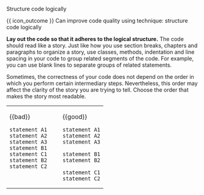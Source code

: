 <span id="title">Structure code logically</span>

<span id="prereqs"></span>

<span id="outcomes">{{ icon_outcome }} Can improve code quality using technique: structure code logically </span>

<div id="body">

**Lay out the code so that it adheres to the logical structure.** The code should read like a story. Just like how you use section breaks, chapters and paragraphs to organize a story, use classes, methods, indentation and line spacing in your code to group related segments of the code.  For example, you can use blank lines to separate groups of related statements.

Sometimes, the correctness of your code does not depend on the order in which you perform certain intermediary steps. Nevertheless, this order may affect the clarity of the story you are trying to tell. Choose the order that makes the story most readable.

<box>

<table>
<tbody>
<tr>
  <td valign="top">

{{bad}}
```java{.no-line-numbers}
statement A1
statement A2
statement A3
statement B1
statement C1
statement B2
statement C2
```
  </td>
  <td>&nbsp;&nbsp;<br><br></td>
  <td valign="top">

{{good}}
```java{.no-line-numbers}
statement A1
statement A2
statement A3

statement B1
statement B2

statement C1
statement C2
```
  </td>
</tr>
</tbody>
</table>

</box>

</div>

<div id="extras">
</div>

